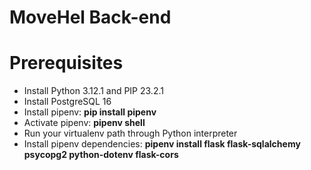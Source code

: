 # MoveHel Back-end

# Prerequisites
- Install Python 3.12.1 and PIP 23.2.1
- Install PostgreSQL 16
- Install pipenv: **pip install pipenv**
- Activate pipenv: **pipenv shell**
- Run your virtualenv path through Python interpreter
- Install pipenv dependencies: **pipenv install flask flask-sqlalchemy psycopg2 python-dotenv flask-cors**